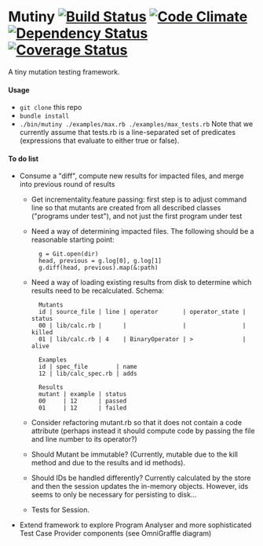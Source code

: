 # Mutiny [![Build Status](https://travis-ci.org/louismrose/mutiny.png?branch=master)](https://travis-ci.org/louismrose/mutiny) [![Code Climate](https://codeclimate.com/github/louismrose/mutiny.png)](https://codeclimate.com/github/louismrose/mutiny) [![Dependency Status](https://gemnasium.com/louismrose/mutiny.png)](https://gemnasium.com/louismrose/mutiny) [![Coverage Status](https://coveralls.io/repos/louismrose/mutiny/badge.png?branch=master)](https://coveralls.io/r/louismrose/mutiny?branch=master)

A tiny mutation testing framework.

#### Usage
* `git clone` this repo
* `bundle install`
* `./bin/mutiny ./examples/max.rb ./examples/max_tests.rb` Note that we currently assume that tests.rb is a line-separated set of predicates (expressions that evaluate to either true or false).

#### To do list
* Consume a "diff", compute new results for impacted files, and merge into previous round of results

    * Get incrementality.feature passing: first step is to adjust command line so that mutants are created from all described classes ("programs under test"), and not just the first program under test

    * Need a way of determining impacted files. The following should be a reasonable starting point:

            g = Git.open(dir)
            head, previous = g.log[0], g.log[1]
            g.diff(head, previous).map(&:path)

    * Need a way of loading existing results from disk to determine which results need to be recalculated. Schema:

            Mutants
            id | source_file | line | operator       | operator_state | status
            00 | lib/calc.rb |      |                |                | killed
            01 | lib/calc.rb | 4    | BinaryOperator | >              | alive
            
            Examples
            id | spec_file        | name
            12 | lib/calc_spec.rb | adds
            
            Results
            mutant | example | status
            00     | 12      | passed
            01     | 12      | failed

    * Consider refactoring mutant.rb so that it does not contain a code attribute (perhaps instead it should compute code by passing the file and line number to its operator?)
    
    * Should Mutant be immutable? (Currently, mutable due to the kill method and due to the results and id methods).
    
    * Should IDs be handled differently? Currently calculated by the store and then the session updates the in-memory objects. However, ids seems to only be necessary for persisting to disk...
    
    * Tests for Session.
    
* Extend framework to explore Program Analyser and more sophisticated Test Case Provider components (see OmniGraffle diagram)
